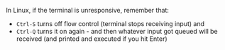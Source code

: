 In Linux, if the terminal is unresponsive, remember that:

* `Ctrl-S` turns off flow control (terminal stops receiving input) and
* `Ctrl-Q` turns it on again - and then whatever input got queued will be
  received (and printed and executed if you hit Enter)
